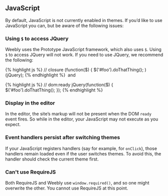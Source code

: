 ## JavaScript
By default, JavaScript is not currently enabled in themes. If you’d like to use JavaScript you can, but be aware of the following issues:

### Using `$` to access JQuery​
​Weebly uses the Prototype JavaScript framework, which also uses `$`. Using `$` to access JQuery will not work.
If you need to use JQuery, we recommend the following:

{% highlight js %}
// closure
(function($) {
    $('#foo').doThatThing();
)(jQuery);
{% endhighlight %}
​
and

{% highlight js %}
// dom:ready
jQuery(function($) {
    $('#foo').doThatThing();
});
​​{% endhighlight %}

### Display in the editor
In the editor, the site’s markup will not be present when the DOM `ready` event fires. So while in the editor, your JavaScript may not execute as you expect.
​
### Event handlers persist after switching themes
If your JavaScript registers handlers (say for example, for `onClick`), those handlers remain loaded even if the user switches themes. To avoid this, the handler should check the current theme first.

### Can't use RequireJS
Both RequireJS and Weebly use `window.required()`, and so one might overwrite the other. You cannot use RequireJS at this point.